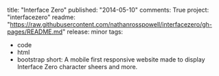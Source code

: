 title: "Interface Zero"
published: "2014-05-10"
comments: True
project: "interfacezero"
readme: "https://raw.githubusercontent.com/nathanrosspowell/interfacezero/gh-pages/README.md"
release: minor 
tags:
- code
- html
- bootstrap
short: A mobile first responsive website made to display Interface Zero character sheers and more.

